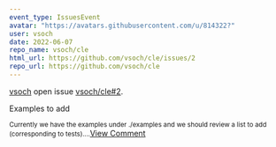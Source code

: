 ```yaml
---
event_type: IssuesEvent
avatar: "https://avatars.githubusercontent.com/u/814322?"
user: vsoch
date: 2022-06-07
repo_name: vsoch/cle
html_url: https://github.com/vsoch/cle/issues/2
repo_url: https://github.com/vsoch/cle
---
```


<a href='https://github.com/vsoch' target='_blank'>vsoch</a> open issue <a href='https://github.com/vsoch/cle/issues/2' target='_blank'>vsoch/cle#2</a>.

<p>Examples to add</p><small>Currently we have the examples under ./examples and we should review a list to add (corresponding to tests)....</small><a href='https://github.com/vsoch/cle/issues/2' target='_blank'>View Comment</a>
